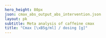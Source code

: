 ```yaml
---
hero_height: 80px
json: cmax_abs_output_abs_intervention.json
layout: pk
subtitle: Meta analysis of caffeine cmax
title: "Cmax [\xB5g/ml] / dosing [g]"
---
```

